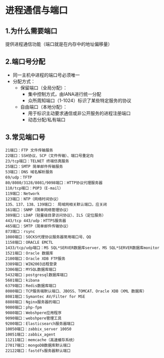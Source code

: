 # 进程通信与端口



## 1.为什么需要端口

提供进程通信功能（端口就是在内存中的地址偏移量）



## 2.端口号分配

* 同一主机中进程的端口号必须唯一
* 分配方式：
  * 保留端口（全局分配）：
    * 集中控制方式，由IANA进行统一分配
    * 众所周知端口（1-1024）标识了某些特定服务的协议
  * 自由端口（本地分配）：
    * 用于标识主动要求通信或非公开服务的进程注册端口
    * 动态分配/私有端口



## 3.常见端口号

```
21端口：FTP 文件传输服务
22端口：SSH协议、SCP（文件传输）、端口号重定向
23/tcp端口：TELNET 终端仿真服务
25端口：SMTP 简单邮件传输服务
53端口：DNS 域名解析服务
69/udp：TFTP
80/8080/3128/8081/9098端口：HTTP协议代理服务器
110/tcp端口：POP3（E-mail）
119端口：Network 
123端口：NTP（网络时间协议）
135、137、138、139端口： 局域网相关默认端口，应关闭
161端口：SNMP（简单网络管理协议）
389端口：LDAP（轻量级目录访问协议）、ILS（定位服务）
443/tcp 443/udp：HTTPS服务器
465端口：SMTP（简单邮件传输协议）
873端口：rsync
1080端口：SOCKS代理协议服务器常用端口号、QQ
1158端口：ORACLE EMCTL
1433/tcp/udp端口：MS SQL*SERVER数据库server、MS SQL*SERVER数据库monitor
1521端口：Oracle 数据库
2100端口：Oracle XDB FTP服务
3389端口：WIN2003远程登录
3306端口：MYSQL数据库端口
5432端口：postgresql数据库端口
5601端口：kibana
6379端口：Redis数据库端口
8080端口：TCP服务端默认端口、JBOSS、TOMCAT、Oracle XDB（XML 数据库）
8081端口：Symantec AV/Filter for MSE
8888端口：Nginx服务器的端口
9000端口：php-fpm
9080端口：Webshpere应用程序
9090端口：webshpere管理工具
9200端口：Elasticsearch服务器端口
10050端口：zabbix_server 10050
10051端口：zabbix_agent
11211端口：memcache（高速缓存系统）
27017端口：mongoDB数据库默认端口
22122端口：fastdfs服务器默认端口
```

